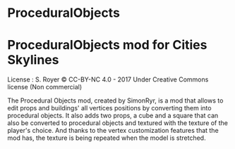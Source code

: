 # ProceduralObjects
ProceduralObjects mod for Cities Skylines
==================

License :
S. Royer © CC-BY-NC 4.0 - 2017 Under Creative Commons license (Non commercial)

The Procedural Objects mod, created by SimonRyr, is a mod that allows to edit props and buildings' all vertices positions by converting them into procedural objects. It also adds two props, a cube and a square that can also be converted to procedural objects and textured with the texture of the player's choice. And thanks to the vertex customization features that the mod has, the texture is being repeated when the model is stretched. 
